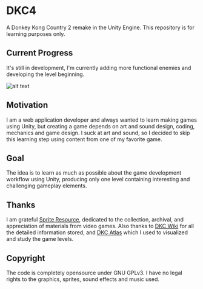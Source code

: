 # DKC4

A Donkey Kong Country 2 remake in the Unity Engine.
This repository is for learning purposes only.

## Current Progress

It's still in development, I'm currently adding more functional enemies and developing the level beginning.

![alt text](https://i.imgur.com/IPCLDxu.jpg)

## Motivation

I am a web application developer and always wanted to learn making games using Unity, but creating a game depends on art and sound design, coding, mechanics and game design. I suck at art and sound, so I decided to skip this learning step using content from one of my favorite game.

## Goal

The idea is to learn as much as possible about the game development workflow using Unity, producing only one level containing interesting and challenging gameplay elements.

## Thanks

I am grateful [Sprite Resource](https://www.spriters-resource.com/), dedicated to the collection, archival, and appreciation of materials from video games.
Also thanks to [DKC Wiki](https://donkeykong.fandom.com/wiki/Donkey_Kong_Wiki) for all the detailed information stored, and [DKC Atlas](http://www.dkc-atlas.com/) which I used to visualized and study the game levels.

## Copyright

The code is completely opensource under GNU GPLv3.
I have no legal rights to the graphics, sprites, sound effects and music used.
